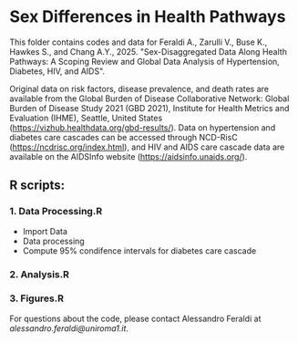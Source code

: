 
# Sex Differences in Health Pathways 
This folder contains codes and data for Feraldi A., Zarulli V., Buse K., Hawkes S., and Chang A.Y., 2025. "Sex-Disaggregated Data Along Health Pathways: A Scoping Review and Global Data Analysis of Hypertension, Diabetes, HIV, and AIDS".

Original data on risk factors, disease prevalence, and death rates are available from the Global Burden of Disease Collaborative Network: Global Burden of Disease Study 2021 (GBD 2021), Institute for Health Metrics and Evaluation (IHME), Seattle, United States (https://vizhub.healthdata.org/gbd-results/). Data on hypertension and diabetes care cascades can be accessed through NCD-RisC (https://ncdrisc.org/index.html), and HIV and AIDS care cascade data are available on the AIDSInfo website (https://aidsinfo.unaids.org/). 

## R scripts:

### 1. Data Processing.R
- Import Data 
- Data processing
- Compute 95% condifence intervals for diabetes care cascade


### 2. Analysis.R

### 3. Figures.R 

For questions about the code, please contact Alessandro Feraldi at _alessandro.feraldi@uniroma1.it_.



